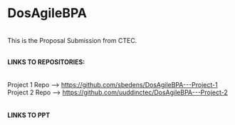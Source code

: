 # DosAgileBPA
<br /> This is the Proposal Submission from CTEC.

<br /><b>LINKS TO REPOSITORIES:</b>
<br />
<br />
<br />Project 1 Repo --> https://github.com/sbedens/DosAgileBPA---Project-1
<br />Project 2 Repo --> https://github.com/uuddinctec/DosAgileBPA---Project-2
<br />
<br />
<br /><b> LINKS TO PPT</b>
<br />
<br />
<br />

